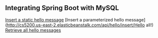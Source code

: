 ## Integrating Spring Boot with MySQL
[Insert a static hello message](http://cs5200.us-east-2.elasticbeanstalk.com/api/hello/insert)
[Insert a parameterized hello message](http://cs5200.us-east-2.elasticbeanstalk.com/api/hello/insert/Hello all!)
[Retrieve all hello messages](http://cs5200.us-east-2.elasticbeanstalk.com/api/hello/select/all)
